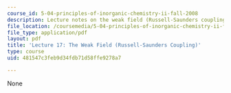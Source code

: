 ```yaml
---
course_id: 5-04-principles-of-inorganic-chemistry-ii-fall-2008
description: Lecture notes on the weak field (Russell-Saunders coupling).
file_location: /coursemedia/5-04-principles-of-inorganic-chemistry-ii-fall-2008/481547c3feb9d34fdb71d58ffe9278a7_lecture_17.pdf
file_type: application/pdf
layout: pdf
title: 'Lecture 17: The Weak Field (Russell-Saunders Coupling)'
type: course
uid: 481547c3feb9d34fdb71d58ffe9278a7

---
```

None